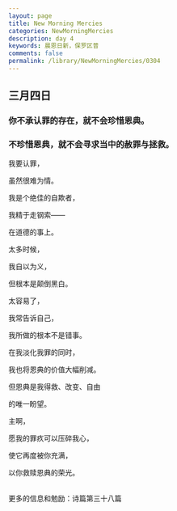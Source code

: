 ```yaml
---
layout: page
title: New Morning Mercies
categories: NewMorningMercies
description: day 4
keywords: 晨恩日新，保罗区普
comments: false
permalink: /library/NewMorningMercies/0304
---
```


## 三月四日

### 你不承认罪的存在，就不会珍惜恩典。

### 不珍惜恩典，就不会寻求当中的赦罪与拯救。


我要认罪，

虽然很难为情。

我是个绝佳的自欺者，

我精于走钢索——

在道德的事上。

太多时候，

我自以为义，

但根本是颠倒黑白。

太容易了，

我常告诉自己，

我所做的根本不是错事。

在我淡化我罪的同时，

我也将恩典的价值大幅削减。

但恩典是我得救、改变、自由

的唯一盼望。

主啊，

愿我的罪疚可以压碎我心，

使它再度被你充满，

以你救赎恩典的荣光。

<br>
更多的信息和勉励：诗篇第三十八篇